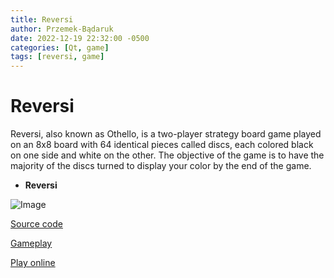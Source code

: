 ```yaml
---
title: Reversi
author: Przemek-Bądaruk
date: 2022-12-19 22:32:00 -0500
categories: [Qt, game]
tags: [reversi, game]
---
```


# Reversi

Reversi, also known as Othello, is a two-player strategy board game played on an 8x8 board with 64 identical pieces called discs, each colored black on one side and white on the other. The objective of the game is to have the majority of the discs turned to display your color by the end of the game.



* **Reversi**

![Image](https://user-images.githubusercontent.com/28188300/207040321-95110aca-bd6f-447e-b3e6-b51452d5ca2d.gif)


[Source code](https://github.com/Przemekkkth/StarPusher_Qt-Cpp)

[Gameplay](https://youtu.be/UUBLR5Zy27E)

[Play online](/assets/games/reversi/index.html)


